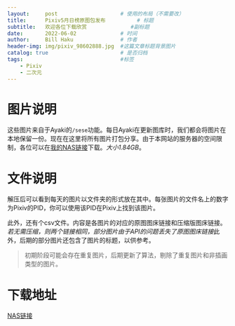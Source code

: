 ```yaml
---
layout:     post   				    # 使用的布局（不需要改）
title:      Pixiv5月日榜原图包发布 			# 标题
subtitle:   欢迎各位下载欣赏              #副标题
date:       2022-06-02 				# 时间
author:     Bill Haku 				# 作者
header-img: img/pixiv_98602888.jpg 	#这篇文章标题背景图片
catalog: true 						# 是否归档
tags:								#标签
    - Pixiv
    - 二次元
---
```


# 图片说明
这些图片来自于Ayaki的`/sese`功能。每日Ayaki在更新图库时，我们都会将图片在本地保留一份。现在在这里将所有图片打包分享。由于本网站的服务器的空间限制，各位可以在[我的NAS链接](https://BillDC.synology.me:5001/drive/d/s/owAVq8E1LGqiBOLm8hNg3TA6cseJkH7D/sJtXlF0q--6MsaP_dJETHx_TvGREmzDI-j7AgytjKkQk)下载。*大小1.84GB*。

# 文件说明
解压后可以看到每天的图片以文件夹的形式放在其中。每张图片的文件名上的数字为Pixiv的PID，你可以使用该PID在Pixiv上找到该图片。

此外，还有个csv文件。内容是各图片的对应的原图图床链接和压缩版图床链接。*若无需压缩，则两个链接相同，部分图片由于API的问题丢失了原图图床链接*此外，后期的部分图片还包含了图片的标题，以供参考。

> 初期阶段可能会存在重复图片，后期更新了算法，剔除了重复图片和非插画类型的图片。

# 下载地址

[NAS链接](https://BillDC.synology.me:5001/drive/d/s/owAVq8E1LGqiBOLm8hNg3TA6cseJkH7D/sJtXlF0q--6MsaP_dJETHx_TvGREmzDI-j7AgytjKkQk)

